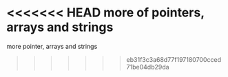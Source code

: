 <<<<<<< HEAD
more of pointers, arrays and strings
=======
more pointer, arrays and strings
>>>>>>> eb31f3c3a68d77f197180700cced71be04db29da
